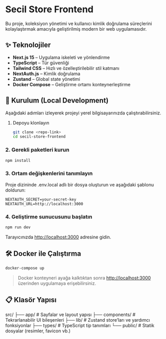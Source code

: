 # Secil Store Frontend

Bu proje, koleksiyon yönetimi ve kullanıcı kimlik doğrulama süreçlerini kolaylaştırmak amacıyla geliştirilmiş modern bir web uygulamasıdır.

## ✨ Teknolojiler

- **Next.js 15** – Uygulama iskeleti ve yönlendirme
- **TypeScript** – Tür güvenliği
- **Tailwind CSS** – Hızlı ve özelleştirilebilir stil katmanı
- **NextAuth.js** – Kimlik doğrulama
- **Zustand** – Global state yönetimi
- **Docker Compose** – Geliştirme ortamı konteynerleştirme

## 🚀 Kurulum (Local Development)

Aşağıdaki adımları izleyerek projeyi yerel bilgisayarınızda çalıştırabilirsiniz.

1. Depoyu klonlayın
   ```bash
   git clone <repo-link>
   cd secil-store-frontend
   ```

### 2. Gerekli paketleri kurun

````bash
npm install
````

### 3. Ortam değişkenlerini tanımlayın

Proje dizininde .env.local adlı bir dosya oluşturun ve aşağıdaki şablonu doldurun:

```env
NEXTAUTH_SECRET=your-secret-key
NEXTAUTH_URL=http://localhost:3000
````

### 4. Geliştirme sunucusunu başlatın

```bash
npm run dev
````

Tarayıcınızda [http://localhost:3000](http://localhost:3000) adresine gidin.

## 🛠️ Docker ile Çalıştırma

```bash
docker-compose up
````

> Docker konteyneri ayağa kalktıktan sonra [http://localhost:3000](http://localhost:3000) üzerinden uygulamaya erişebilirsiniz.

## 📋 Klasör Yapısı

src/
├── app/         # Sayfalar ve layout yapısı
├── components/  # Tekrarlanabilir UI bileşenleri
├── lib/         # Zustand store’ları ve yardımcı fonksiyonlar
├── types/       # TypeScript tip tanımları
└── public/      # Statik dosyalar (resimler, favicon vb.)

````
